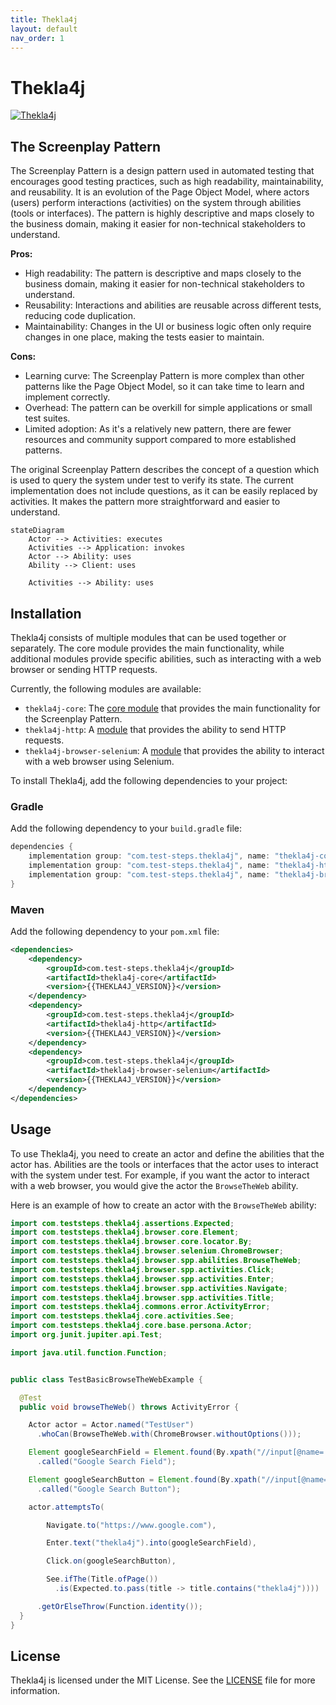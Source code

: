```yaml
---
title: Thekla4j
layout: default
nav_order: 1
---
```


# Thekla4j
[![Thekla4j](https://maven-badges.herokuapp.com/maven-central/com.test-steps.thekla4j/thekla4j-core/badge.svg)](https://mvnrepository.com/artifact/com.test-steps.thekla4j)

## The Screenplay Pattern

The Screenplay Pattern is a design pattern used in automated testing that encourages good testing practices, 
such as high readability, maintainability, and reusability. 
It is an evolution of the Page Object Model, where actors (users) perform interactions (activities) on the system 
through abilities (tools or interfaces). The pattern is highly descriptive and maps closely to the business domain, 
making it easier for non-technical stakeholders to understand.

**Pros:**
- High readability: The pattern is descriptive and maps closely to the business domain, making it easier for non-technical stakeholders to understand.
- Reusability: Interactions and abilities are reusable across different tests, reducing code duplication.
- Maintainability: Changes in the UI or business logic often only require changes in one place, making the tests easier to maintain.

**Cons:**
- Learning curve: The Screenplay Pattern is more complex than other patterns like the Page Object Model, so it can take time to learn and implement correctly.
- Overhead: The pattern can be overkill for simple applications or small test suites.
- Limited adoption: As it's a relatively new pattern, there are fewer resources and community support compared to more established patterns.

The original Screenplay Pattern describes the concept of a question which is used to query the system under test to 
verify its state. The current implementation does not include questions, as it can be easily replaced by activities.
It makes the pattern more straightforward and easier to understand.


```mermaid
stateDiagram
    Actor --> Activities: executes
    Activities --> Application: invokes
    Actor --> Ability: uses
    Ability --> Client: uses
    
    Activities --> Ability: uses
```

## Installation

Thekla4j consists of multiple modules that can be used together or separately. The core module 
provides the main functionality, while additional modules provide specific abilities, such as interacting 
with a web browser or sending HTTP requests.

Currently, the following modules are available:

- `thekla4j-core`: The [core module](./features/core/CORE.md) that provides the main functionality for the Screenplay Pattern.
- `thekla4j-http`: A [module](./features/web/http/---HTTP---.md) that provides the ability to send HTTP requests.
- `thekla4j-browser-selenium`: A [module](./features/web/browser/---BROWSER---.md) that provides the ability to interact with a web browser using Selenium.

To install Thekla4j, add the following dependencies to your project:

###  Gradle

Add the following dependency to your `build.gradle` file:

```gradle
dependencies {
    implementation group: "com.test-steps.thekla4j", name: "thekla4j-core", version: {{THEKLA4J_VERSION}}
    implementation group: "com.test-steps.thekla4j", name: "thekla4j-http", version: {{THEKLA4J_VERSION}}
    implementation group: "com.test-steps.thekla4j", name: "thekla4j-browser-selenium", version: {{THEKLA4J_VERSION}}
}
```

### Maven

Add the following dependency to your `pom.xml` file:

```xml
<dependencies>
    <dependency>
        <groupId>com.test-steps.thekla4j</groupId>
        <artifactId>thekla4j-core</artifactId>
        <version>{{THEKLA4J_VERSION}}</version>
    </dependency>
    <dependency>
        <groupId>com.test-steps.thekla4j</groupId>
        <artifactId>thekla4j-http</artifactId>
        <version>{{THEKLA4J_VERSION}}</version>
    </dependency>
    <dependency>
        <groupId>com.test-steps.thekla4j</groupId>
        <artifactId>thekla4j-browser-selenium</artifactId>
        <version>{{THEKLA4J_VERSION}}</version>
    </dependency>
</dependencies>
```

## Usage

To use Thekla4j, you need to create an actor and define the abilities that the actor has. Abilities are the tools or 
interfaces that the actor uses to interact with the system under test. 
For example, if you want the actor to interact with a web browser, you would give the actor the `BrowseTheWeb` ability.

Here is an example of how to create an actor with the `BrowseTheWeb` ability:

```java
import com.teststeps.thekla4j.assertions.Expected;
import com.teststeps.thekla4j.browser.core.Element;
import com.teststeps.thekla4j.browser.core.locator.By;
import com.teststeps.thekla4j.browser.selenium.ChromeBrowser;
import com.teststeps.thekla4j.browser.spp.abilities.BrowseTheWeb;
import com.teststeps.thekla4j.browser.spp.activities.Click;
import com.teststeps.thekla4j.browser.spp.activities.Enter;
import com.teststeps.thekla4j.browser.spp.activities.Navigate;
import com.teststeps.thekla4j.browser.spp.activities.Title;
import com.teststeps.thekla4j.commons.error.ActivityError;
import com.teststeps.thekla4j.core.activities.See;
import com.teststeps.thekla4j.core.base.persona.Actor;
import org.junit.jupiter.api.Test;

import java.util.function.Function;


public class TestBasicBrowseTheWebExample {

  @Test
  public void browseTheWeb() throws ActivityError {

    Actor actor = Actor.named("TestUser")
      .whoCan(BrowseTheWeb.with(ChromeBrowser.withoutOptions()));

    Element googleSearchField = Element.found(By.xpath("//input[@name='q']"))
      .called("Google Search Field");

    Element googleSearchButton = Element.found(By.xpath("//input[@name='btnK']"))
      .called("Google Search Button");

    actor.attemptsTo(

        Navigate.to("https://www.google.com"),

        Enter.text("thekla4j").into(googleSearchField),

        Click.on(googleSearchButton),

        See.ifThe(Title.ofPage())
          .is(Expected.to.pass(title -> title.contains("thekla4j"))))

      .getOrElseThrow(Function.identity());
  }
}

```



## License

Thekla4j is licensed under the MIT License. See the [LICENSE](./LICENSE.md) file for more information.